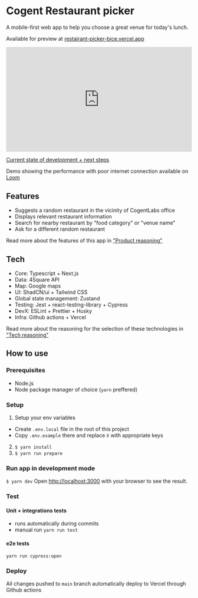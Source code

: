 # Cogent Restaurant picker

A mobile-first web app to help you choose a great venue for today's lunch.

Available for preview at [restairant-picker-bice.vercel.app](https://restaurant-picker-bice.vercel.app)

<div style="position: relative; padding-bottom: 56.25%; height: 0;"><iframe src="https://www.loom.com/embed/80545b6e26ce4ffeb8e6ccd0646bd4a7?sid=702354e7-1f8f-4c08-99cd-0efd2726cdfa" frameborder="0" webkitallowfullscreen mozallowfullscreen allowfullscreen style="position: absolute; top: 0; left: 0; width: 100%; height: 100%;"></iframe></div>

[Current state of development + next steps](./docs/development.md)

Demo showing the performance with poor internet connection available on [Loom](https://www.loom.com/share/cf6222ca36a846de89bab1ffe093200d?sid=f73011bd-cbfe-4de3-9ae6-4e28367665da)

## Features

- Suggests a random restaurant in the vicinity of CogentLabs office
- Displays relevant restaurant information
- Search for nearby restaurant by "food category" or "venue name"
- Ask for a different random restaurant

Read more about the features of this app in ["Product reasoning"](./docs/product.md)

## Tech

- Core: Typescript + Next.js
- Data: 4Square API
- Map: Google maps
- UI: ShadCN/ui + Tailwind CSS
- Global state management: Zustand
- Testing: Jest + react-testing-library + Cypress
- DevX: ESLint + Prettier + Husky
- Infra: Github actions + Vercel

Read more about the reasoning for the selection of these technologies in ["Tech reasoning"](./docs/tech.md)

## How to use

### Prerequisites

- Node.js
- Node package manager of choice (`yarn` preffered)

### Setup

1. Setup your env variables

- Create `.env.local` file in the root of this project
- Copy `.env.example` there and replace `X` with appropriate keys

2. `$ yarn install`
3. `$ yarn run prepare`

### Run app in development mode

`$ yarn dev`
Open [http://localhost:3000](http://localhost:3000) with your browser to see the result.

### Test

#### Unit + integrations tests

- runs automatically during commits
- manual run
  `yarn run test`

#### e2e tests

`yarn run cypress:open`

### Deploy

All changes pushed to `main` branch automatically deploy to Vercel through Github actions
